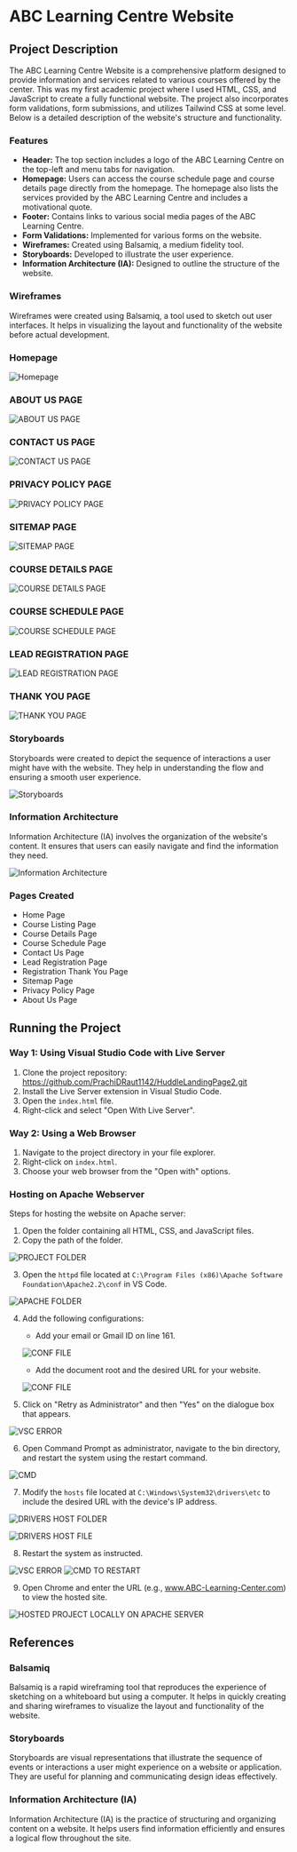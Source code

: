 # ABC Learning Centre Website

## Project Description

The ABC Learning Centre Website is a comprehensive platform designed to provide information and services related to various courses offered by the center. This was my first academic project where I used HTML, CSS, and JavaScript to create a fully functional website. The project also incorporates form validations, form submissions, and utilizes Tailwind CSS at some level. Below is a detailed description of the website's structure and functionality.

### Features

- **Header:** The top section includes a logo of the ABC Learning Centre on the top-left and menu tabs for navigation.
- **Homepage:** Users can access the course schedule page and course details page directly from the homepage. The homepage also lists the services provided by the ABC Learning Centre and includes a motivational quote.
- **Footer:** Contains links to various social media pages of the ABC Learning Centre.
- **Form Validations:** Implemented for various forms on the website.
- **Wireframes:** Created using Balsamiq, a medium fidelity tool.
- **Storyboards:** Developed to illustrate the user experience.
- **Information Architecture (IA):** Designed to outline the structure of the website.

### Wireframes

Wireframes were created using Balsamiq, a tool used to sketch out user interfaces. It helps in visualizing the layout and functionality of the website before actual development.

 ### Homepage
 ![Homepage](./Reference./ReferenceImages/images/./ReferenceImages/image.png)

 ### ABOUT US PAGE
 ![ABOUT US PAGE](./ReferenceImages/image-1.png)

 ### CONTACT US PAGE
 ![CONTACT US PAGE](./ReferenceImages/image-2.png)

 ### PRIVACY POLICY PAGE
 ![PRIVACY POLICY PAGE](./ReferenceImages/image-3.png)

### SITEMAP PAGE
![SITEMAP PAGE](./ReferenceImages/image-4.png)

### COURSE DETAILS PAGE
![COURSE DETAILS PAGE](./ReferenceImages/image-5.png)

### COURSE SCHEDULE PAGE
![COURSE SCHEDULE PAGE](./ReferenceImages/image-6.png)

### LEAD REGISTRATION PAGE
![LEAD REGISTRATION PAGE](./ReferenceImages/image-7.png)

### THANK YOU PAGE
![THANK YOU PAGE](./ReferenceImages/image-8.png)

### Storyboards

Storyboards were created to depict the sequence of interactions a user might have with the website. They help in understanding the flow and ensuring a smooth user experience.

![Storyboards](./ReferenceImages/image-9.png)

### Information Architecture

Information Architecture (IA) involves the organization of the website's content. It ensures that users can easily navigate and find the information they need.

![Information Architecture](./ReferenceImages/image-10.png)

### Pages Created

- Home Page
- Course Listing Page
- Course Details Page
- Course Schedule Page
- Contact Us Page
- Lead Registration Page
- Registration Thank You Page
- Sitemap Page
- Privacy Policy Page
- About Us Page

## Running the Project

### Way 1: Using Visual Studio Code with Live Server

1. Clone the project repository: https://github.com/PrachiDRaut1142/HuddleLandingPage2.git
2. Install the Live Server extension in Visual Studio Code.
3. Open the `index.html` file.
4. Right-click and select "Open With Live Server".

### Way 2: Using a Web Browser

1. Navigate to the project directory in your file explorer.
2. Right-click on `index.html`.
3. Choose your web browser from the "Open with" options.

### Hosting on Apache Webserver

Steps for hosting the website on Apache server:

1. Open the folder containing all HTML, CSS, and JavaScript files.
2. Copy the path of the folder.

![PROJECT FOLDER](./ReferenceImages/image-11.png)

3. Open the `httpd` file located at `C:\Program Files (x86)\Apache Software Foundation\Apache2.2\conf` in VS Code.

![APACHE FOLDER](./ReferenceImages/image-12.png)

4. Add the following configurations:
   - Add your email or Gmail ID on line 161.

    ![CONF FILE](./ReferenceImages/image-13.png)

   - Add the document root and the desired URL for your website.

    ![CONF FILE](./ReferenceImages/image-14.png)

5. Click on "Retry as Administrator" and then "Yes" on the dialogue box that appears.

![VSC ERROR](./ReferenceImages/image-15.png)

6. Open Command Prompt as administrator, navigate to the bin directory, and restart the system using the restart command.

![CMD](./ReferenceImages/image-16.png)

7. Modify the `hosts` file located at `C:\Windows\System32\drivers\etc` to include the desired URL with the device's IP address.

![DRIVERS HOST FOLDER](./ReferenceImages/image-17.png)

![DRIVERS HOST FILE](./ReferenceImages/image-18.png)

8. Restart the system as instructed.

![VSC ERROR](./ReferenceImages/image-19.png)
![CMD TO RESTART](./ReferenceImages/image-20.png)

9. Open Chrome and enter the URL (e.g., www.ABC-Learning-Center.com) to view the hosted site.

![HOSTED PROJECT LOCALLY ON APACHE SERVER](./ReferenceImages/image-21.png)

## References

### Balsamiq

Balsamiq is a rapid wireframing tool that reproduces the experience of sketching on a whiteboard but using a computer. It helps in quickly creating and sharing wireframes to visualize the layout and functionality of the website.

### Storyboards

Storyboards are visual representations that illustrate the sequence of events or interactions a user might experience on a website or application. They are useful for planning and communicating design ideas effectively.

### Information Architecture (IA)

Information Architecture (IA) is the practice of structuring and organizing content on a website. It helps users find information efficiently and ensures a logical flow throughout the site.
